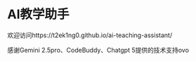 # AI教学助手
欢迎访问https://t2ek1ng0.github.io/ai-teaching-assistant/

感谢Gemini 2.5pro、CodeBuddy、Chatgpt 5提供的技术支持ovo
